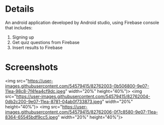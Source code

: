 # Details
An android application developed by Android studio, using Firebase console that includes:
1. Signing up
2. Get quiz questions from Firebase
3. Insert results to Firebase


# Screenshots
<img src="https://user-images.githubusercontent.com/54579415/82762003-0b506800-9e07-11ea-98c8-7f4fea4cf9dc.jpeg"  width="20%" height="40%")>  <img src="https://user-images.githubusercontent.com/54579415/82762004-0db2c200-9e07-11ea-8781-04ab0f733873.jpeg"  width="20%" height="40%")>  <img src="https://user-images.githubusercontent.com/54579415/82762006-0f7c8580-9e07-11ea-8364-65545bdf9cc5.jpeg"  width="20%" height="40%")>
